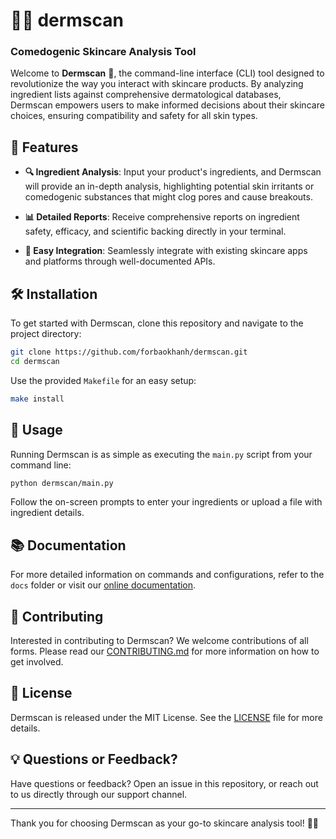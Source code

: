 # 🧴🎀 dermscan

### Comedogenic Skincare Analysis Tool

Welcome to **Dermscan** 🧴, the command-line interface (CLI) tool designed to revolutionize the way you
interact with skincare products. By analyzing ingredient lists against comprehensive dermatological databases, Dermscan
empowers users to make informed decisions about their skincare choices, ensuring compatibility and safety for all skin
types.

## 🌈 Features

- **🔍 Ingredient Analysis**: Input your product's ingredients, and Dermscan will provide an in-depth analysis,
  highlighting potential skin irritants or comedogenic substances that might clog pores and cause breakouts.

- **📊 Detailed Reports**: Receive comprehensive reports on ingredient safety, efficacy, and scientific backing directly
  in your terminal.

- **🔖 Easy Integration**: Seamlessly integrate with existing skincare apps and platforms through well-documented APIs.

## 🛠 Installation

To get started with Dermscan, clone this repository and navigate to the project directory:

```bash
git clone https://github.com/forbaokhanh/dermscan.git
cd dermscan
```

Use the provided `Makefile` for an easy setup:

```bash
make install
```

## 🚀 Usage

Running Dermscan is as simple as executing the `main.py` script from your command line:

```bash
python dermscan/main.py
```

Follow the on-screen prompts to enter your ingredients or upload a file with ingredient details.

## 📚 Documentation

For more detailed information on commands and configurations, refer to the `docs` folder or visit
our [online documentation](#).

## 🤝 Contributing

Interested in contributing to Dermscan? We welcome contributions of all forms. Please read
our [CONTRIBUTING.md](CONTRIBUTING.md) for more information on how to get involved.

## 📜 License

Dermscan is released under the MIT License. See the [LICENSE](LICENSE) file for more details.

## 💡 Questions or Feedback?

Have questions or feedback? Open an issue in this repository, or reach out to us directly through our support channel.

---

Thank you for choosing Dermscan as your go-to skincare analysis tool! 🌿🌸